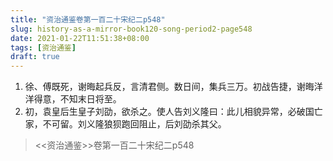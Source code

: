 ```yaml
---
title: "资治通鉴卷第一百二十宋纪二p548"
slug: history-as-a-mirror-book120-song-period2-page548
date: 2021-01-22T11:51:38+08:00
tags: [资治通鉴]
draft: true
---
```


1. 徐、傅既死，谢晦起兵反，言清君侧。数日间，集兵三万。初战告捷，谢晦洋洋得意，不知末日将至。
2. 初，袁皇后生皇子刘劭，欲杀之。使人告刘义隆曰：此儿相貌异常，必破国亡家，不可留。刘义隆狼狈跑回阻止，后刘劭杀其父。
> <<资治通鉴>>卷第一百二十宋纪二p548
